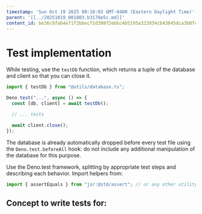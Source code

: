 ```yaml
---
timestamp: 'Sun Oct 19 2025 00:18:03 GMT-0400 (Eastern Daylight Time)'
parent: '[[../20251019_001803.b3178e5c.md]]'
content_id: be36c8fab4ef1f2bbecf1d398f2ebbc4b5195a323934cb43045dca3b0fcb406d
---
```


# Test implementation

While testing, use the `testDb` function, which returns a tuple of the database and client so that you can close it.

```typescript
import { testDb } from "@utils/database.ts";

Deno.test("...", async () => {
  const [db, client] = await testDb();

  // ... tests

  await client.close();
});
```

The database is already automatically dropped before every test file using the `Deno.test.beforeAll` hook: do not include any additional manipulation of the database for this purpose.

Use the Deno.test framework, splitting by appropriate test steps and describing each behavior. Import helpers from:

```typescript
import { assertEquals } from "jsr:@std/assert"; // or any other utility from the library
```

## Concept to write tests for:
